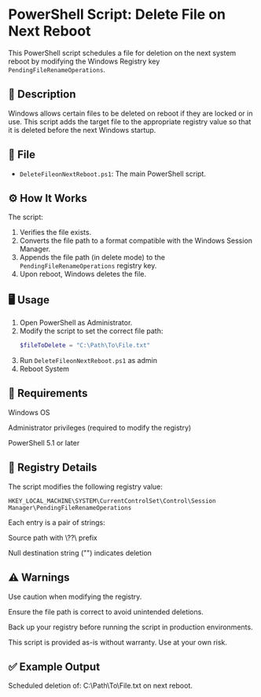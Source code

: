 # PowerShell Script: Delete File on Next Reboot

This PowerShell script schedules a file for deletion on the next system reboot by modifying the Windows Registry key `PendingFileRenameOperations`.

## 📝 Description

Windows allows certain files to be deleted on reboot if they are locked or in use. This script adds the target file to the appropriate registry value so that it is deleted before the next Windows startup.

## 📂 File

- `DeleteFileonNextReboot.ps1`: The main PowerShell script.

## ⚙️ How It Works

The script:
1. Verifies the file exists.
2. Converts the file path to a format compatible with the Windows Session Manager.
3. Appends the file path (in delete mode) to the `PendingFileRenameOperations` registry key.
4. Upon reboot, Windows deletes the file.

## 🖥️ Usage

1. Open PowerShell as Administrator.
2. Modify the script to set the correct file path:
   ```powershell
   $fileToDelete = "C:\Path\To\File.txt"
3. Run `DeleteFileonNextReboot.ps1` as admin
4. Reboot System

## 🛑 Requirements

Windows OS

Administrator privileges (required to modify the registry)

PowerShell 5.1 or later

## 📁 Registry Details
The script modifies the following registry value:

```
HKEY_LOCAL_MACHINE\SYSTEM\CurrentControlSet\Control\Session Manager\PendingFileRenameOperations
```

Each entry is a pair of strings:

Source path with \\??\\ prefix

Null destination string ("") indicates deletion

## ⚠️ Warnings

Use caution when modifying the registry.

Ensure the file path is correct to avoid unintended deletions.

Back up your registry before running the script in production environments.

This script is provided as-is without warranty. Use at your own risk.

## ✅ Example Output

Scheduled deletion of: C:\Path\To\File.txt on next reboot.



